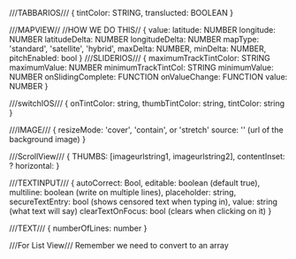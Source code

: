 ///TABBARIOS///
{
	tintColor: STRING,
	translucted: BOOLEAN
}

///MAPVIEW//
//HOW WE DO THIS//
{
	value:
	latitude: NUMBER
	longitude: NUMBER
	latitudeDelta: NUMBER
	longitudeDelta:	NUMBER
	mapType: 'standard', 'satellite', 'hybrid',
	maxDelta: NUMBER,
	minDelta: NUMBER,
	pitchEnabled: bool
}
///SLIDERIOS///
{
    maximumTrackTintColor: STRING
    maximumValue: NUMBER
    minimumTrackTintCol:  STRING
    minimumValue: NUMBER
    onSlidingComplete: FUNCTION
    onValueChange: FUNCTION
    value: NUMBER
}

///switchIOS///
{
	onTintColor: string,
	thumbTintColor: string,
	tintColor: string
}

///IMAGE///
{
	resizeMode: 'cover', 'contain', or 'stretch'
	source: '' (url of the background image)
}


///ScrollView///
{
	THUMBS: [imageurlstring1, imageurlstring2],
	contentInset: ?
	horizontal:
}

///TEXTINPUT///
{
	autoCorrect: Bool,
	editable: boolean (default true),
	multiline: boolean (write on multiple lines),
	placeholder: string,
	secureTextEntry: bool (shows censored text when typing in),
	value: string (what text will say)
	clearTextOnFocus: bool (clears when clicking on it)
}

///TEXT///
{
	numberOfLines: number
}

///For List View///
Remember we need to convert to an array
